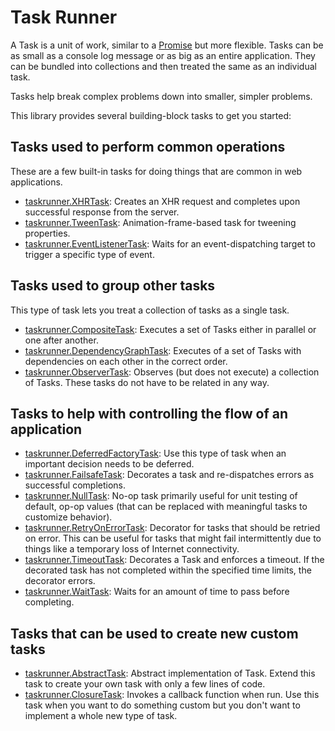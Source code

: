 # Task Runner

A Task is a unit of work, similar to a [Promise](https://developer.mozilla.org/en-US/docs/Web/JavaScript/Reference/Global_Objects/Promise) but more flexible. Tasks can be as small as a console log message or as big as an entire application. They can be bundled into collections and then treated the same as an individual task.

Tasks help break complex problems down into smaller, simpler problems.

This library provides several building-block tasks to get you started:

## Tasks used to perform common operations

These are a few built-in tasks for doing things that are common in web applications.

* [taskrunner.XHRTask](http://rawgit.com/bvaughn/task-runner/master/docs/taskrunner.XHRTask.html): Creates an XHR request and completes upon successful response from the server.
* [taskrunner.TweenTask](http://rawgit.com/bvaughn/task-runner/master/docs/taskrunner.TweenTask.html): Animation-frame-based task for tweening properties.
* [taskrunner.EventListenerTask](http://rawgit.com/bvaughn/task-runner/master/docs/taskrunner.EventListenerTask.html): Waits for an event-dispatching target to trigger a specific type of event.

## Tasks used to group other tasks

This type of task lets you treat a collection of tasks as a single task.

* [taskrunner.CompositeTask](http://rawgit.com/bvaughn/task-runner/master/docs/taskrunner.CompositeTask.html): Executes a set of Tasks either in parallel or one after another.
* [taskrunner.DependencyGraphTask](http://rawgit.com/bvaughn/task-runner/master/docs/taskrunner.DependencyGraphTask.html): Executes of a set of Tasks with dependencies on each other in the correct order.
* [taskrunner.ObserverTask](http://rawgit.com/bvaughn/task-runner/master/docs/taskrunner.ObserverTask.html): Observes (but does not execute) a collection of Tasks. These tasks do not have to be related in any way.

## Tasks to help with controlling the flow of an application

* [taskrunner.DeferredFactoryTask](http://rawgit.com/bvaughn/task-runner/master/docs/taskrunner.DeferredFactoryTask.html): Use this type of task when an important decision needs to be deferred.
* [taskrunner.FailsafeTask](http://rawgit.com/bvaughn/task-runner/master/docs/taskrunner.FailsafeTask.html): Decorates a task and re-dispatches errors as successful completions.
* [taskrunner.NullTask](http://rawgit.com/bvaughn/task-runner/master/docs/taskrunner.NullTask.html): No-op task primarily useful for unit testing of default, op-op values (that can be replaced with meaningful tasks to customize behavior).
* [taskrunner.RetryOnErrorTask](http://rawgit.com/bvaughn/task-runner/master/docs/taskrunner.RetryOnErrorTask.html): Decorator for tasks that should be retried on error. This can be useful for tasks that might fail intermittently due to things like a temporary loss of Internet connectivity.
* [taskrunner.TimeoutTask](http://rawgit.com/bvaughn/task-runner/master/docs/taskrunner.TimeoutTask.html): Decorates a Task and enforces a timeout. If the decorated task has not completed within the specified time limits, the decorator errors.
* [taskrunner.WaitTask](http://rawgit.com/bvaughn/task-runner/master/docs/taskrunner.WaitTask.html): Waits for an amount of time to pass before completing.

## Tasks that can be used to create new custom tasks

* [taskrunner.AbstractTask](http://rawgit.com/bvaughn/task-runner/master/docs/taskrunner.AbstractTask.html): Abstract implementation of Task. Extend this task to create your own task with only a few lines of code.
* [taskrunner.ClosureTask](http://rawgit.com/bvaughn/task-runner/master/docs/taskrunner.ClosureTask.html): Invokes a callback function when run. Use this task when you want to do something custom but you don't want to implement a whole new type of task.


